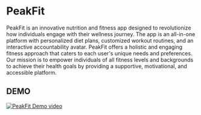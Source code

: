 # PeakFit

PeakFit is an innovative nutrition and fitness app designed to revolutionize how individuals engage with their wellness journey. The app is an all-in-one platform with personalized diet plans, customized workout routines, and an interactive accountability avatar. PeakFit offers a holistic and engaging fitness approach that caters to each user's unique needs and preferences. Our mission is to empower individuals of all fitness levels and backgrounds to achieve their health goals by providing a supportive, motivational, and accessible platform.

## DEMO

[![PeakFit Demo video](https://img.youtube.com/vi/oZ-ckVvVrJ8/0.jpg)](https://www.youtube.com/watch?v=oZ-ckVvVrJ8)
